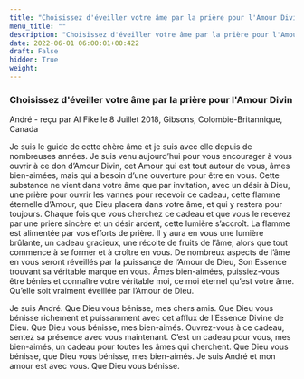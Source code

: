 ```yaml
---
title: "Choisissez d'éveiller votre âme par la prière pour l'Amour Divin"
menu_title: ""
description: "Choisissez d'éveiller votre âme par la prière pour l'Amour Divin"
date: 2022-06-01 06:00:01+00:422
draft: False
hidden: True
weight:
---
```

### Choisissez d'éveiller votre âme par la prière pour l'Amour Divin

André - reçu par Al Fike le 8 Juillet 2018, Gibsons, Colombie-Britannique, Canada

Je suis le guide de cette chère âme et je suis avec elle depuis de nombreuses années. Je suis venu aujourd’hui pour vous encourager à vous ouvrir à ce don d’Amour Divin, cet Amour qui est tout autour de vous, âmes bien-aimées, mais qui a besoin d’une ouverture pour être en vous. Cette substance ne vient dans votre âme que par invitation, avec un désir à Dieu, une prière pour ouvrir les vannes pour recevoir ce cadeau, cette flamme éternelle d’Amour, que Dieu placera dans votre âme, et qui y restera pour toujours. Chaque fois que vous cherchez ce cadeau et que vous le recevez par une prière sincère et un désir ardent, cette lumière s’accroît. La flamme est alimentée par vos efforts de prière. Il y aura en vous une lumière brûlante, un cadeau gracieux, une récolte de fruits de l’âme, alors que tout commence à se former et à croître en vous. De nombreux aspects de l’âme en vous seront réveillés par la puissance de l’Amour de Dieu, Son Essence trouvant sa véritable marque en vous. Âmes bien-aimées, puissiez-vous être bénies et connaître votre véritable moi, ce moi éternel qu’est votre âme. Qu’elle soit vraiment éveillée par l’Amour de Dieu.

Je suis André. Que Dieu vous bénisse, mes chers amis. Que Dieu vous bénisse richement et puissamment avec cet afflux de l’Essence Divine de Dieu. Que Dieu vous bénisse, mes bien-aimés. Ouvrez-vous à ce cadeau, sentez sa présence avec vous maintenant. C’est un cadeau pour vous, mes bien-aimés, un cadeau pour toutes les âmes qui cherchent. Que Dieu vous bénisse, que Dieu vous bénisse, mes bien-aimés. Je suis André et mon amour est avec vous. Que Dieu vous bénisse.




